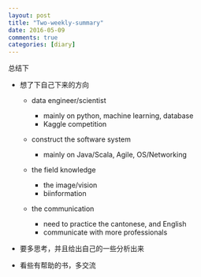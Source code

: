```yaml
---
layout: post
title: "Two-weekly-summary"
date: 2016-05-09
comments: true
categories: [diary]
---
```


总结下

* 想了下自己下来的方向
  - data engineer/scientist 
    + mainly on python, machine learning, database
    + Kaggle competition
    
  - construct the software system
    + mainly on Java/Scala, Agile, OS/Networking
  
  - the field knowledge
    + the image/vision
    + biinformation
    
  - the communication
    + need to practice the cantonese, and English
    + communicate with more professionals
    
* 要多思考，并且给出自己的一些分析出来

* 看些有帮助的书，多交流
